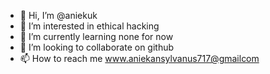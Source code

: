 - 👋 Hi, I’m @aniekuk
- 👀 I’m interested in ethical hacking
- 🌱 I’m currently learning none for now
- 💞️ I’m looking to collaborate on github
- 📫 How to reach me www.aniekansylvanus717@gmailcom

<!---
aniekuk/aniekuk is a ✨ special ✨ repository because its `README.md` (this file) appears on your GitHub profile.
You can click the Preview link to take a look at your changes.
--->
